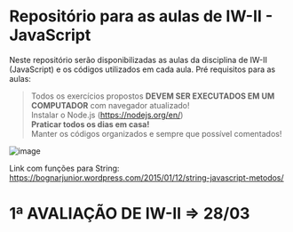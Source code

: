 # Repositório para as aulas de IW-II - JavaScript
Neste repositório serão disponibilizadas as aulas da disciplina de IW-II (JavaScript) e os códigos utilizados em cada aula.
Pré requisitos para as aulas:
> Todos os exercícios propostos **DEVEM SER EXECUTADOS EM UM COMPUTADOR** com navegador atualizado!  
> Instalar o Node.js (https://nodejs.org/en/)  
> **Praticar todos os dias em casa!**  
> Manter os códigos organizados e sempre que possível comentados! 

![image](https://user-images.githubusercontent.com/53703505/156891848-4a294760-4971-48ae-87c4-1658f6ad8d24.png)

Link com funções para String: https://bognarjunior.wordpress.com/2015/01/12/string-javascript-metodos/

# 1ª AVALIAÇÃO DE IW-II => 28/03
